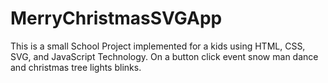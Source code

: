 # MerryChristmasSVGApp
This is a small School Project implemented for a kids using HTML, CSS, SVG, and JavaScript Technology. On a button click event snow man dance and christmas tree lights blinks. 
